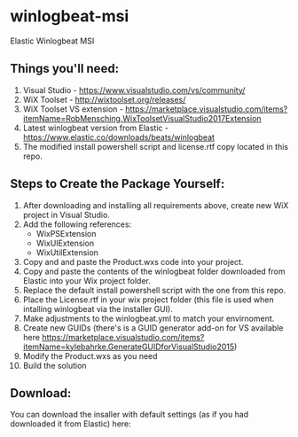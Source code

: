 # winlogbeat-msi
Elastic Winlogbeat MSI

## Things you'll need:

1. Visual Studio - https://www.visualstudio.com/vs/community/
2. WiX Toolset - http://wixtoolset.org/releases/
3. WiX Toolset VS extension - https://marketplace.visualstudio.com/items?itemName=RobMensching.WixToolsetVisualStudio2017Extension
4. Latest winlogbeat version from Elastic - https://www.elastic.co/downloads/beats/winlogbeat
5. The modified install powershell script and license.rtf copy located in this repo.

## Steps to Create the Package Yourself:

1. After downloading and installing all requirements above, create new WiX project in Visual Studio.
2. Add the following references:
   - WixPSExtension
   - WixUIExtension
   - WixUtilExtension
3. Copy and and paste the Product.wxs code into your project.
4. Copy and paste the contents of the winlogbeat folder downloaded from Elastic into your Wix project folder.
5. Replace the default install powershell script with the one from this repo.
6. Place the License.rtf in your wix project folder (this file is used when intalling winlogbeat via the installer GUI).
6. Make adjustments to the winlogbeat.yml to match your envirnoment. 
7. Create new GUIDs (there's is a GUID generator add-on for VS available here https://marketplace.visualstudio.com/items?itemName=kylebahrke.GenerateGUIDforVisualStudio2015)
8. Modify the Product.wxs as you need
9. Build the solution

## Download:

You can download the insaller with default settings (as if you had downloaded it from Elastic) here:

